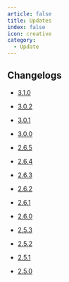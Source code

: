 ```yaml
---
article: false
title: Updates
index: false
icon: creative
category:
  - Update
---
```


## Changelogs

- [3.1.0](3-1-0.md)  <Badge type="primary" text="UPCOMING" vertical="top" />

- [3.0.2](3-0-2.md)  <Badge type="danger" text="NEW" vertical="top" />

- [3.0.1](3-0-1.md) 

- [3.0.0](3-0-0.md)  

- [2.6.5](2-6-5.md)  


<!-- more -->

- [2.6.4](2-6-4.md)

- [2.6.3](2-6-3.md)

- [2.6.2](2-6-2.md)

- [2.6.1](2-6-1.md)

- [2.6.0](2-6-0.md) 

- [2.5.3](2-5-3.md)

- [2.5.2](2-5-2.md)

- [2.5.1](2-5-1.md) 

- [2.5.0](2-5-0.md)

